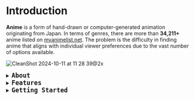 # Introduction
**Anime** is a form of hand-drawn or computer-generated animation originating from Japan. In terms of genres, there are more than **34,211+** anime listed on [myanimelist.net](https://myanimelist.net/anime.php). The problem is the difficulty in finding anime that aligns with individual viewer preferences due to the vast number of options available.

![CleanShot 2024-10-11 at 11 28 39@2x](https://github.com/user-attachments/assets/4486e727-2c4b-43df-add7-2cd2b4781311)
<details>
<summary><strong style="font-size: 20px;"><code>About</code></strong></summary>
<br>

* The dataset has been obtained from Kaggle, then cleaned and relevant columns are selected: `title`, `genre`, `overview`, and `img_url`. A new column `tags` is created by combining the `overview` and `genre` columns.
<br>

* The `CountVectorizer` from `scikit-learn` is used to convert the `tags` column into a matrix of token counts. This matrix is then used to compute the cosine similarity between different anime.
<br>

* The cosine similarity matrix is calculated, which measures the cosine of the angle between two vectors in a multi-dimensional space. This helps in finding how similar two anime are based on their `tags`.
<br>

* The `recommend` function takes an anime name as input and finds its index in the dataset. It then sorts the anime based on their similarity scores and returns the top 5 most similar anime along with their images.
<br>

* When a user selects an anime, the `recommend` function is called. The recommended anime names and their images are displayed in a grid format.
</details>

<details>
<summary><strong style="font-size: 20px;"><code>Features</code></strong></summary>
<br>
<p style="text-align:center; font-size:15px;">Recommendation</p>

![CleanShot 2024-10-11 at 12 23 58](https://github.com/user-attachments/assets/3b96849f-49fe-499a-aa5a-c5001c1f8e06)

<p style="text-align:center; font-size:15px;">Contact Form</p>

![CleanShot 2024-10-11 at 12 40 45](https://github.com/user-attachments/assets/4fbabdcc-c7cc-4fa1-8196-13045a668b33)
  
</details>

<details>
<summary><strong style="font-size: 20px;"><code>Getting Started</code></strong></summary>

##### To run this app on your local machine

```sh
git clone https://github.com/avesbilal/Anirek.git && cd Anirek && pip install -r requirements.txt && python main.py && streamlit run app.py
```
</details>
